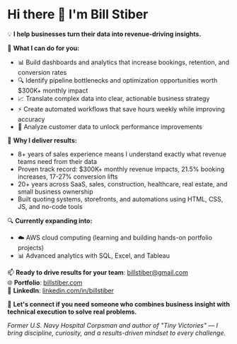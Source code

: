 # Hi there 👋 I'm Bill Stiber

💡 **I help businesses turn their data into revenue-driving insights.**

🎯 **What I can do for you:**
- 📊 Build dashboards and analytics that increase bookings, retention, and conversion rates
- 🔍 Identify pipeline bottlenecks and optimization opportunities worth $300K+ monthly impact
- 📈 Translate complex data into clear, actionable business strategy
- ⚡ Create automated workflows that save hours weekly while improving accuracy
- 🎯 Analyze customer data to unlock performance improvements

💼 **Why I deliver results:**
- 8+ years of sales experience means I understand exactly what revenue teams need from their data
- Proven track record: $300K+ monthly revenue impacts, 21.5% booking increases, 17-27% conversion lifts
- 20+ years across SaaS, sales, construction, healthcare, real estate, and small business ownership
- Built quoting systems, storefronts, and automations using HTML, CSS, JS, and no-code tools

🔍 **Currently expanding into:**
- ☁️ AWS cloud computing (learning and building hands-on portfolio projects)
- 📊 Advanced analytics with SQL, Excel, and Tableau

📫 **Ready to drive results for your team**: [billstiber@gmail.com](mailto:billstiber@gmail.com)  
🌐 **Portfolio**: [billstiber.com](https://billstiber.com/)  
💼 **LinkedIn**: [linkedin.com/in/billstiber](https://www.linkedin.com/in/billstiber/)

💬 **Let's connect if you need someone who combines business insight with technical execution to solve real problems.**

*Former U.S. Navy Hospital Corpsman and author of "Tiny Victories" — I bring discipline, curiosity, and a results-driven mindset to every challenge.*
